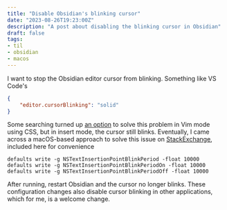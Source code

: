 ```yaml
---
title: "Disable Obsidian's blinking cursor"
date: "2023-08-26T19:23:00Z"
description: "A post about disabling the blinking cursor in Obsidian"
draft: false
tags:
- til
- obsidian
- macos
---
```


I want to stop the Obsidian editor cursor from blinking.
Something like VS Code's

```json 
{
    "editor.cursorBlinking": "solid"
}
```

Some searching turned up [an option](https://forum.obsidian.md/t/allow-stopping-the-cursor-from-blinking/39819) to solve this problem in Vim mode using CSS, but in insert mode, the cursor still blinks.
Eventually, I came across a macOS-based approach to solve this issue on [StackExchange](https://superuser.com/a/1444563), included here for convenience

```text
defaults write -g NSTextInsertionPointBlinkPeriod -float 10000
defaults write -g NSTextInsertionPointBlinkPeriodOn -float 10000
defaults write -g NSTextInsertionPointBlinkPeriodOff -float 10000
```

After running, restart Obsidian and the cursor no longer blinks.
These configuration changes also disable cursor blinking in other applications, which for me, is a welcome change.